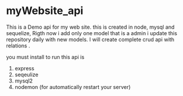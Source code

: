 # myWebsite_api
This is a Demo api for my web site. this is created in node, mysql and sequelize, Rigth now i add only one model that is a admin i update this repository daily with new models. I will create complete crud api with relations .


you must install to run this api is
1. express
2. seqeulize
3. mysql2
4. nodemon (for automatically restart your server)
